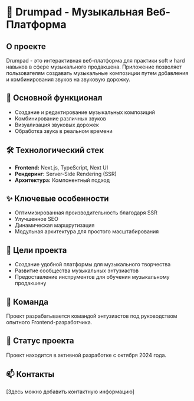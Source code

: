 # 🎵 Drumpad - Музыкальная Веб-Платформа

## О проекте

Drumpad - это интерактивная веб-платформа для практики soft и hard навыков в сфере музыкального продакшена. Приложение позволяет пользователям создавать музыкальные композиции путем добавления и комбинирования звуков на звуковую дорожку.

## 🚀 Основной функционал

- Создание и редактирование музыкальных композиций
- Комбинирование различных звуков
- Визуализация звуковых дорожек
- Обработка звука в реальном времени

## 🛠 Технологический стек

- **Frontend:** Next.js, TypeScript, Next UI
- **Рендеринг:** Server-Side Rendering (SSR)
- **Архитектура:** Компонентный подход

## ✨ Ключевые особенности

- Оптимизированная производительность благодаря SSR
- Улучшенное SEO
- Динамическая маршрутизация
- Модульная архитектура для простого масштабирования

## 🎯 Цели проекта

- Создание удобной платформы для музыкального творчества
- Развитие сообщества музыкальных энтузиастов
- Предоставление инструментов для обучения музыкальному продакшену

## 👥 Команда

Проект разрабатывается командой энтузиастов под руководством опытного Frontend-разработчика.

## 📅 Статус проекта

Проект находится в активной разработке с октября 2024 года.

## 📫 Контакты

[Здесь можно добавить контактную информацию]

